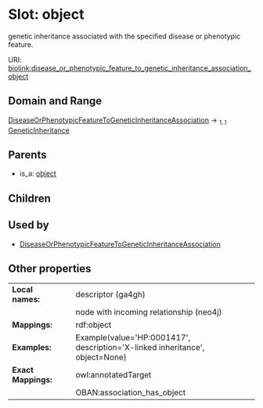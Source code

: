 
# Slot: object


genetic inheritance associated with the specified disease or phenotypic feature.

URI: [biolink:disease_or_phenotypic_feature_to_genetic_inheritance_association_object](https://w3id.org/biolink/vocab/disease_or_phenotypic_feature_to_genetic_inheritance_association_object)


## Domain and Range

[DiseaseOrPhenotypicFeatureToGeneticInheritanceAssociation](DiseaseOrPhenotypicFeatureToGeneticInheritanceAssociation.md) &#8594;  <sub>1..1</sub> [GeneticInheritance](GeneticInheritance.md)

## Parents

 *  is_a: [object](object.md)

## Children


## Used by

 * [DiseaseOrPhenotypicFeatureToGeneticInheritanceAssociation](DiseaseOrPhenotypicFeatureToGeneticInheritanceAssociation.md)

## Other properties

|  |  |  |
| --- | --- | --- |
| **Local names:** | | descriptor (ga4gh) |
|  | | node with incoming relationship (neo4j) |
| **Mappings:** | | rdf:object |
| **Examples:** | | Example(value='HP:0001417', description='X-linked inheritance', object=None) |
| **Exact Mappings:** | | owl:annotatedTarget |
|  | | OBAN:association_has_object |

